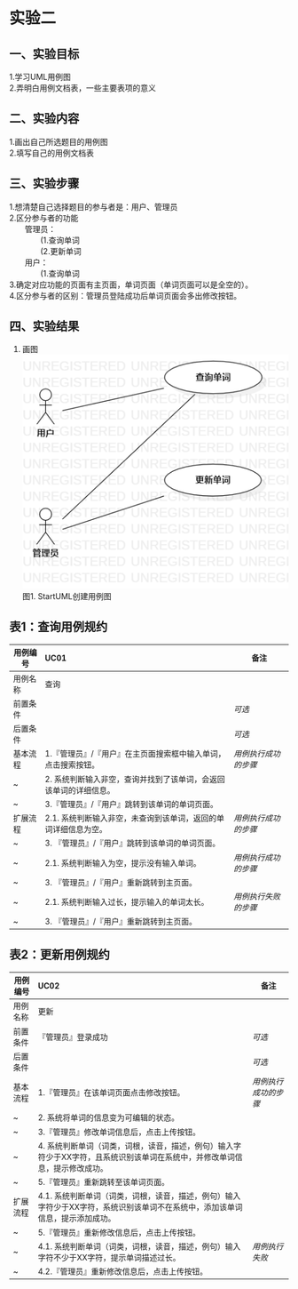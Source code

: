 # 实验二

## 一、实验目标

1.学习UML用例图  
2.弄明白用例文档表，一些主要表项的意义  

## 二、实验内容

1.画出自己所选题目的用例图  
2.填写自己的用例文档表  

## 三、实验步骤

1.想清楚自己选择题目的参与者是：用户、管理员  
2.区分参与者的功能  
&ensp;&ensp;&ensp;&ensp;管理员：    
&ensp;&ensp;&ensp;&ensp;&ensp;&ensp;&ensp;&ensp;(1.查询单词  
&ensp;&ensp;&ensp;&ensp;&ensp;&ensp;&ensp;&ensp;(2.更新单词   
&ensp;&ensp;&ensp;&ensp;用户：  
&ensp;&ensp;&ensp;&ensp;&ensp;&ensp;&ensp;&ensp;(1.查询单词  
3.确定对应功能的页面有主页面，单词页面（单词页面可以是全空的）。  
4.区分参与者的区别：管理员登陆成功后单词页面会多出修改按钮。

## 四、实验结果

1. 画图  
![UML用例图](./lab2_UseCaseDiagram.png)  
图1. StartUML创建用例图  
## 表1：查询用例规约  

用例编号  | UC01 | 备注  
-|:-|-  
用例名称  | 查询  |   
前置条件  |   | *可选*   
后置条件  |      | *可选*   
基本流程  | 1.『管理员』/『用户』在主页面搜索框中输入单词，点击搜索按钮。  |*用例执行成功的步骤*    
~| 2. 系统判断输入非空，查询并找到了该单词，会返回该单词的详细信息。  |   
~| 3.『管理员』/『用户』跳转到该单词的单词页面。  |    
扩展流程  | 2.1. 系统判断输入非空，未查询到该单词，返回的单词详细信息为空。  |*用例执行成功的步骤*    
~| 3. 『管理员』/『用户』跳转到该单词的单词页面。 |  
~| 2.1. 系统判断输入为空，提示没有输入单词。 |*用例执行成功的步骤*     
~| 3. 『管理员』/『用户』重新跳转到主页面。  |  
~| 2.1. 系统判断输入过长，提示输入的单词太长。 |*用例执行失败的步骤*     
~| 3. 『管理员』/『用户』重新跳转到主页面。  |  
## 表2：更新用例规约  

用例编号  | UC02 | 备注  
-|:-|-  
用例名称  | 更新  |   
前置条件  |『管理员』登录成功  | *可选*   
后置条件  |      | *可选*   
基本流程  | 1.『管理员』在该单词页面点击修改按钮。  |*用例执行成功的步骤*    
~| 2. 系统将单词的信息变为可编辑的状态。  |   
~| 3.『管理员』修改单词信息后，点击上传按钮。  |   
~| 4. 系统判断单词（词类，词根，读音，描述，例句）输入字符少于XX字符，且系统识别该单词在系统中，并修改单词信息，提示修改成功。 |   
~| 5.『管理员』重新跳转至该单词页面。  | 
扩展流程  | 4.1. 系统判断单词（词类，词根，读音，描述，例句）输入字符少于XX字符，系统识别该单词不在系统中，添加该单词信息，提示添加成功。  |  
~| 5.『管理员』重新修改信息后，点击上传按钮。  |
~| 4.1. 系统判断单词（词类，词根，读音，描述，例句）输入字符不少于XX字符，提示单词描述过长。 |  *用例执行失败*  
~| 4.2.『管理员』重新修改信息后，点击上传按钮。 |

